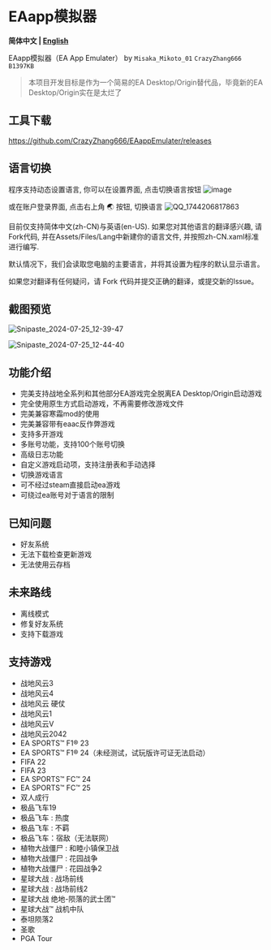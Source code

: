 # EAapp模拟器
**简体中文 | [English](README-en.md)**

EAapp模拟器（EA App Emulater） by `Misaka_Mikoto_01`  `CrazyZhang666`  `B1397KB`

> 本项目开发目标是作为一个简易的EA Desktop/Origin替代品，毕竟新的EA Desktop/Origin实在是太烂了

## 工具下载

https://github.com/CrazyZhang666/EAappEmulater/releases

## 语言切换
程序支持动态设置语言, 你可以在设置界面, 点击切换语言按钮
![image](https://github.com/user-attachments/assets/cb34ad42-1ce6-4f91-91ad-66d9c1894a1f)

或在账户登录界面, 点击右上角 🌏 按钮, 切换语言
![QQ_1744206817863](https://github.com/user-attachments/assets/c4b9803e-71ea-43e0-a7cc-89b684c37b89)

目前仅支持简体中文(zh-CN)与英语(en-US). 如果您对其他语言的翻译感兴趣, 请Fork代码, 并在Assets/Files/Lang中新建你的语言文件, 并按照zh-CN.xaml标准进行编写.

默认情况下，我们会读取您电脑的主要语言，并将其设置为程序的默认显示语言。

如果您对翻译有任何疑问，请 Fork 代码并提交正确的翻译，或提交新的Issue。

## 截图预览

![Snipaste_2024-07-25_12-39-47](https://github.com/user-attachments/assets/08311c22-3f9d-45aa-82ef-3dc146724f9c)

![Snipaste_2024-07-25_12-44-40](https://github.com/user-attachments/assets/cc00df46-b39e-4889-9a3c-4cf44d7980fa)

## 功能介绍

- 完美支持战地全系列和其他部分EA游戏完全脱离EA Desktop/Origin启动游戏
- 完全使用原生方式启动游戏，不再需要修改游戏文件
- 完美兼容寒霜mod的使用
- 完美兼容带有eaac反作弊游戏
- 支持多开游戏
- 多账号功能，支持100个账号切换
- 高级日志功能
- 自定义游戏启动项，支持注册表和手动选择
- 切换游戏语言
- 可不经过steam直接启动ea游戏
- 可绕过ea账号对于语言的限制

## 已知问题

- 好友系统
- 无法下载检查更新游戏
- 无法使用云存档

## 未来路线

- 离线模式
- 修复好友系统
- 支持下载游戏

## 支持游戏

- 战地风云3
- 战地风云4
- 战地风云 硬仗
- 战地风云1
- 战地风云V
- 战地风云2042
- EA SPORTS™ F1® 23
- EA SPORTS™ F1® 24（未经测试，试玩版许可证无法启动）
- FIFA 22
- FIFA 23
- EA SPORTS™ FC™ 24
- EA SPORTS™ FC™ 25
- 双人成行
- 极品飞车19
- 极品飞车 : 热度
- 极品飞车 : 不羁
- 极品飞车：宿敌（无法联网）
- 植物大战僵尸 : 和睦小镇保卫战
- 植物大战僵尸 : 花园战争
- 植物大战僵尸 : 花园战争2
- 星球大战 : 战场前线
- 星球大战 : 战场前线2
- 星球大战 绝地-陨落的武士团™
- 星球大战™ 战机中队
- 泰坦陨落2
- 圣歌
- PGA Tour

